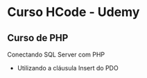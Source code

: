 # Curso HCode - Udemy

## Curso de PHP

Conectando SQL Server com PHP

* Utilizando a cláusula Insert do PDO